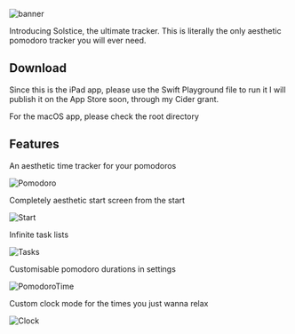 ![banner](https://cloud-1ic9hmr97-hack-club-bot.vercel.app/5banner.png)

Introducing Solstice, the ultimate tracker. This is literally the only aesthetic pomodoro tracker you will ever need.

## Download

Since this is the iPad app, please use the Swift Playground file to run it
I will publish it on the App Store soon, through my Cider grant.

For the macOS app, please check the root directory

## Features

An aesthetic time tracker for your pomodoros

![Pomodoro](https://cloud-h5biayn6r-hack-club-bot.vercel.app/0img_1816.png)

Completely aesthetic start screen from the start

![Start](https://cloud-fk1b1f6vq-hack-club-bot.vercel.app/4img_1811.png)

Infinite task lists

![Tasks](https://cloud-fk1b1f6vq-hack-club-bot.vercel.app/3img_1812.png)

Customisable pomodoro durations in settings

![PomodoroTime](https://cloud-fk1b1f6vq-hack-club-bot.vercel.app/2img_1813.png)

Custom clock mode for the times you just wanna relax

![Clock](https://cloud-fk1b1f6vq-hack-club-bot.vercel.app/0img_1815.png)